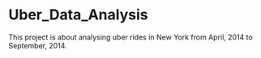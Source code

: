 # Uber_Data_Analysis
This project is about analysing uber rides in New York from April, 2014 to September, 2014.
